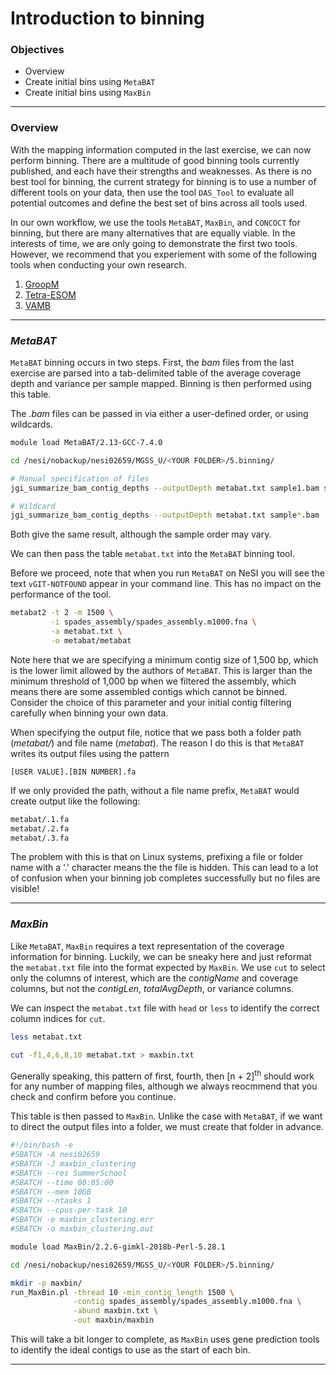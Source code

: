 # Introduction to binning

### Objectives

* Overview
* Create initial bins using `MetaBAT`
* Create initial bins using `MaxBin`

---

### Overview

With the mapping information computed in the last exercise, we can now perform binning. There are a multitude of good binning tools currently published, and each have their strengths and weaknesses. As there is no best tool for binning, the current strategy for binning is to use a number of different tools on your data, then use the tool `DAS_Tool` to evaluate all potential outcomes and define the best set of bins across all tools used.

In our own workflow, we use the tools `MetaBAT`, `MaxBin`, and `CONCOCT` for binning, but there are many alternatives that are equally viable. In the interests of time, we are only going to demonstrate the first two tools. However, we recommend that you experiement with some of the following tools when conducting your own research.

1. [GroopM](http://ecogenomics.github.io/GroopM/)
1. [Tetra-ESOM](https://github.com/tetramerFreqs/Binning)
1. [VAMB](https://github.com/RasmussenLab/vamb)

---

### *MetaBAT*

`MetaBAT` binning occurs in two steps. First, the *bam* files from the last exercise are parsed into a tab-delimited table of the average coverage depth and variance per sample mapped. Binning is then performed using this table.

The *.bam* files can be passed in via either a user-defined order, or using wildcards.
```bash
module load MetaBAT/2.13-GCC-7.4.0

cd /nesi/nobackup/nesi02659/MGSS_U/<YOUR FOLDER>/5.binning/

# Manual specification of files
jgi_summarize_bam_contig_depths --outputDepth metabat.txt sample1.bam sample2.bam sample3.bam sample4.bam

# Wildcard
jgi_summarize_bam_contig_depths --outputDepth metabat.txt sample*.bam
```

Both give the same result, although the sample order may vary.

We can then pass the table `metabat.txt` into the `MetaBAT` binning tool.

Before we proceed, note that when you run `MetaBAT` on NeSI you will see the text `vGIT-NOTFOUND` appear in your command line. This has no impact on the performance of the tool.

```bash
metabat2 -t 2 -m 1500 \
         -i spades_assembly/spades_assembly.m1000.fna \
         -a metabat.txt \
         -o metabat/metabat
```

Note here that we are specifying a minimum contig size of 1,500 bp, which is the lower limit allowed by the authors of `MetaBAT`. This is larger than the minimum threshold of 1,000 bp when we filtered the assembly, which means there are some assembled contigs which cannot be binned. Consider the choice of this parameter and your initial contig filtering carefully when binning your own data.

When specifying the output file, notice that we pass both a folder path (*metabat/*) and file name (*metabat*). The reason I do this is that `MetaBAT` writes its output files using the pattern

`[USER VALUE].[BIN NUMBER].fa`

If we only provided the path, without a file name prefix, `MetaBAT` would create output like the following:

```bash
metabat/.1.fa
metabat/.2.fa
metabat/.3.fa
```

The problem with this is that on Linux systems, prefixing a file or folder name with a '.' character means the the file is hidden. This can lead to a lot of confusion when your binning job completes successfully but no files are visible!

---

### *MaxBin*

Like `MetaBAT`, `MaxBin` requires a text representation of the coverage information for binning. Luckily, we can be sneaky here and just reformat the `metabat.txt` file into the format expected by `MaxBin`. We use `cut` to select only the columns of interest, which are the *contigName* and coverage columns, but not the *contigLen*, *totalAvgDepth*, or variance columns.

We can inspect the `metabat.txt` file with `head` or `less` to identify the correct column indices for `cut`.

```bash
less metabat.txt

cut -f1,4,6,8,10 metabat.txt > maxbin.txt
```

Generally speaking, this pattern of first, fourth, then [n + 2]<sup>th</sup> should work for any number of mapping files, although we always reocmmend that you check and confirm before you continue.

This table is then passed to `MaxBin`. Unlike the case with `MetaBAT`, if we want to direct the output files into a folder, we must create that folder in advance.

```bash
#!/bin/bash -e
#SBATCH -A nesi02659
#SBATCH -J maxbin_clustering
#SBATCH --res SummerSchool
#SBATCH --time 00:05:00
#SBATCH --mem 10GB
#SBATCH --ntasks 1
#SBATCH --cpus-per-task 10
#SBATCH -e maxbin_clustering.err
#SBATCH -o maxbin_clustering.out

module load MaxBin/2.2.6-gimkl-2018b-Perl-5.28.1

cd /nesi/nobackup/nesi02659/MGSS_U/<YOUR FOLDER>/5.binning/

mkdir -p maxbin/
run_MaxBin.pl -thread 10 -min_contig_length 1500 \
              -contig spades_assembly/spades_assembly.m1000.fna \
              -abund maxbin.txt \
              -out maxbin/maxbin
```

This will take a bit longer to complete, as `MaxBin` uses gene prediction tools to identify the ideal contigs to use as the start of each bin.

---
